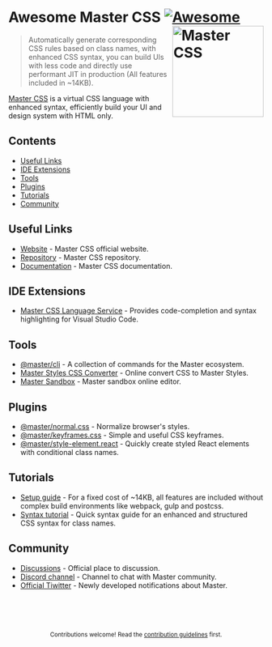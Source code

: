 
# Awesome Master CSS [![Awesome](https://awesome.re/badge.svg)](https://github.com/sindresorhus/awesome) [<img src="https://raw.githubusercontent.com/master-co/package/document/images/logo-and-text.svg" width="180" align="right" alt="Master CSS">](https://css.master.co/)

> Automatically generate corresponding CSS rules based on class names, with enhanced CSS syntax, you can build UIs with less code and directly use performant JIT in production (All features included in ~14KB).

[Master CSS](https://css.master.co) is a virtual CSS language with enhanced syntax, efficiently build your UI and design system with HTML only.


## Contents 
- [Useful Links](#useful-links)
- [IDE Extensions](#ide-extensions)
- [Tools](#tools)
- [Plugins](#plugins)
- [Tutorials](#tutorials)
- [Community](#community)

## Useful Links
- [Website](https://css.master.co/) - Master CSS official website.
- [Repository](https://github.com/master-co/css) - Master CSS repository.
- [Documentation](https://docs.master.co/css/setup) - Master CSS documentation.

## IDE Extensions
- [Master CSS Language Service](https://marketplace.visualstudio.com/items?itemName=masterco.master-css-language-service) - Provides code-completion and syntax highlighting for Visual Studio Code.

## Tools
- [@master/cli](https://github.com/master-co/cli) - A collection of commands for the Master ecosystem.
- [Master Styles CSS Converter](https://github.com/serkodev/master-styles-css-converter) - Online convert CSS to Master Styles.
- [Master Sandbox](https://sandbox.master.co/) - Master sandbox online editor.

## Plugins 
- [@master/normal.css](https://github.com/master-co/normal.css) - Normalize browser's styles.
- [@master/keyframes.css](https://github.com/master-co/keyframes.css) - Simple and useful CSS keyframes.
- [@master/style-element.react](https://github.com/master-co/style-element.react) - Quickly create styled React elements with conditional class names.

## Tutorials
- [Setup guide](https://docs.master.co/css/setup) - For a fixed cost of ~14KB, all features are included without complex build environments like webpack, gulp and postcss.
- [Syntax tutorial](https://docs.master.co/css/syntax-tutorial) - Quick syntax guide for an enhanced and structured CSS syntax for class names.

## Community
- [Discussions](https://github.com/master-co/css/discussions) - Official place to discussion.
- [Discord channel](https://discord.gg/sZNKpAAAw6) - Channel to chat with Master community.
- [Official Tiwitter](https://discord.gg/sZNKpAAAw6) - Newly developed notifications about Master.

<p align="center">
  <br />
  <br />
  <br />
  <br />
  <sub>Contributions welcome! Read the <a href="./contributing.md">contribution guidelines</a> first.</sub>
</p>
